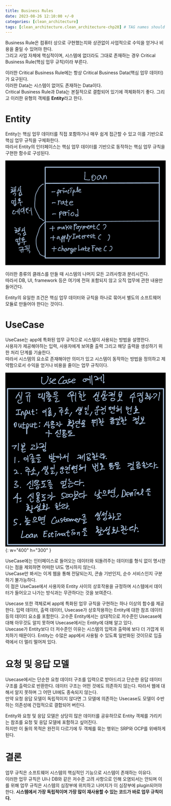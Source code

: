 ```yaml
---
title: Business Rules
date: 2023-08-26 12:10:00 +/-0
categories: [clean_architecture]
tags: [clean_architecture.clean_architecture-chp20] # TAG names should always be lowercase
---
```


Business Rule은 컴퓨터 상으로 구현했는지와 상관없이 사업적으로 수익을 얻거나 비용을 줄일 수 있어야 한다.  
그리고 사업 자체에 핵심적이며, 시스템에 없더라도 그대로 존재하는 경우 Critical Business Rule(핵심 업무 규칙)이라 부른다.

이러한 Critical Business Rule에는 항상 Critical Business Data(핵심 업무 데이터)가 요구된다.  
이러한 Data는 시스템이 없어도 존재하는 Data이다.  
Critical Business Rule과 Data는 본질적으로 결합되어 있기에 객체화하기 좋다. 그리고 이러한 유형의 객체를 **Entity**라고 한다.

# Entity

Entity는 핵심 업무 데이터를 직접 포함하거나 매우 쉽게 접근할 수 있고 이를 기반으로 핵심 업무 규칙을 구체화한다.  
따라서 Entity의 인터페이스는 핵심 업무 데이터를 기반으로 동작하는 핵심 업무 규칙을 구현한 함수로 구성된다.

![image](../../assets/cleanArchitecture/IMG_932A374BC807-1.jpeg)

이러한 종류의 클래스를 만들 때 시스템의 나머지 모든 고려사항과 분리시킨다.  
따라서 DB, UI, framework 등은 여기에 전혀 포함되지 않고 오직 업무에 관한 내용만 들어간다.

Entity의 유일한 조건은 핵심 업무 데이터와 규칙을 하나로 묶어서 별도의 소프트웨어 모듈로 만들어야 한다는 것이다.

# UseCase

UseCase는 app에 특화된 업무 규칙으로 시스템이 사용되는 방법을 설명한다.  
사용자가 제공해야하는 입력, 사용자에게 보여줄 출력 그리고 해당 출력을 생성하기 위한 처리 단계를 기술한다.  
따라서 시스템의 요소로 존재해야만 의미가 있고 시스템이 동작하는 방법을 정의하고 제약함으로서 수익을 얻거나 비용을 줄이는 업무 규칙이다.

![Desktop View](../../assets/cleanArchitecture/IMG_1A347316F1BA-1.jpeg){: w="400" h="300" }

UseCase에는 인터페이스로 들어오는 데이터와 되돌려주는 데이터를 형식 없이 명시한다는 점을 제외하면 어떠한 UI도 명시하지 않는다.  
UseCase만 봐서는 이게 웹을 통해 전달되는지, 콘솔 기반인지, 순수 서비스인지 구분하기 불가능하다.  
이 점은 UseCase에서 사용자와 Entity 사이의 상호작용을 규정하며 시스템에서 데이터가 들어오고 나가는 방식과는 무관하다는 것을 보여준다.

Usecase 또한 객체로써 app에 특화된 업무 규칙을 구현하는 하나 이상의 함수를 제공한다. 입력 데이터, 출력 데이터, Usecase가 상호작용하는 Entity에 대한 참조 데이터 등의 데이터 요소를 포함한다.
고수준 Entity에서는 상대적으로 저수준인 Usecase에 대해 아무것도 알지 못하며 Usecase에서는 Entity에 대해 알고 있다.  
Usecase가 Entity보다 더 저수준인 이유는 시스템의 입력과 출력에 보다 더 가깝게 위치하기 때문이다. Entity는 수많은 app에서 사용될 수 있도록 일반화된 것이므로 입출력에서 더 멀리 떨어져 있다.

# 요청 및 응답 모델

Usecase에서는 단순한 요청 데이터 구조를 입력으로 받아드리고 단순한 응답 데이터 구조를 출력으로 반환한다. 데이터 구조는 어떤 것에도 의존하지 않는다. 따라서 웹에 대해서 알지 못하며 그 어떤 UI에도 종속되지 않는다.  
만약 요청 응답 모델이 독립적이지 않다면 그 모델에 의존하는 Usecase도 모델이 수반하는 의존성에 간접적으로 결합되어 버린다.

Entity와 요청 및 응답 모델은 상당히 많은 데이터를 공유하므로 Entity 객체를 가리키는 참조를 요청 및 응답 모델에 포함하고 싶어진다.  
하지만 이 둘의 목적은 완전히 다르기에 두 객체를 묶는 행위는 SRP와 OCP를 위배하게 된다.

# 결론

업무 규칙은 소프트웨어 시스템의 핵심적인 기능으로 시스템이 존재하는 이유다.  
이러한 업무 규칙은 UI나 DB와 같은 저수준 고려 사항으로 인해 오염되서는 안되며 이를 위해 업무 규칙은 시스템의 심장부에 위치하고 나머지가 이 심장부에 plugin되어야 한다.
**시스템에서 가장 독립적이며 가장 많이 재사용할 수 있는 코드가 바로 업무 규칙이다.**
